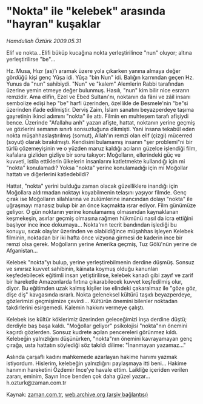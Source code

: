 # "Nokta" ile "kelebek" arasında "hayran" kuşaklar

*Hamdullah Öztürk 2009.05.31*

<tr><td class="metin" colspan="2" style="padding-top: 20px; padding-left: 5px; padding-right: 10px;">Elif ve nokta...Elifi büküp kucağına nokta yerleştirilince "nun" oluyor; altına yerleştirilirse "be"...</td></tr><tr><td class="metin" colspan="2" style="padding-top: 20px; padding-left: 5px; padding-right: 10px;"><p>Hz. Musa, Hızr (as)'ı aramak üzere yola çıkarken yanına almaya değer gördüğü kişi genç Yûşa idi. Yûşa "bin Nun" idi. Balığın karnından geçen Hz. Yunus da "nun" sahibiydi. "Nun" ve "kalem" Alemlerin Rabbi tarafından üzerine yemin etmeye değer bulunmuş. Hasılı, "nun" kim bilir nice esrarın remzidir. Ama elifin, Ezel ve Ebed Sultanı'nı, noktanın da fâni ve zâil insanı sembolize edişi hep "be" harfi üzerinden, özellikle de Besmele'nin "be"si üzerinden ifade edilmiştir. Derviş Zaim, İslam sanatını beyazperdeye taşıma gayretinin ikinci adımını "nokta" ile attı. Filmin en muhteşem tarafı afişiydi bence. Üzerinde "Afallahu anh" yazan afişte, hattat, noktanın yerine geçmiş ve gözlerini semanın sınırlı sonsuzluğuna dikmişti. Yani insana tekabül eden nokta müşahhaslaştırılmış (somut), Allah'ın remzi olan elif (çizgi) mücerred (soyut) olarak bırakılmıştı. Kendisini bulamamış insanın "şer problemi"ni bir türlü çözemeyişinin ve o yüzden maruz kaldığı acıların güzelce işlendiği film, kafalara gizliden gizliye bir soru takıyor: Moğolların, ellerindeki güç ve kuvveti, istila ettiklerin ülkelerin insanlarını katletmekte kullandığı için mi "nokta" konulamadı? Yoksa "nokta" yerine konulamadığı için mi Moğollar hattatı ve diğerlerini katledebildi?
<p>Hattat, "nokta" yerini bulduğu zaman olacak güzelliklere inandığı için Moğollara aldırmadan noktayı koyabilmenin telaşını yaşıyor filmde. Genç çırak ise Moğolların silahlarına ve zulümlerine inancından dolayı "nokta" ile uğraşmayı manasız bulup bir an önce kaçmakta ısrar ediyor. Film günümüze geliyor. O gün noktanın yerine konulamamış olmasından kaynaklanan keşmekeşin, asırlar geçmiş olmasına rağmen hükmünü nasıl da icra ettiğini başlıyor ince ince dokumaya... Nokta'nın tecrit bandından işlediği bu konuyu, sıcak olaylar üzerinden ve olabildiğince müşahhas işleyen Kelebek filminin, noktadan bir iki hafta önce vizyona girmesi de kaderin ince bir remzi olsa gerek. Moğolların yerine Amerika geçmiş, Tuz Gölü'nün yerine de Afganistan...
<p>Kelebek "nokta"yı bulup, yerine yerleştirebilmenin derdine düşmüş. Sonsuz ve sınırsız kuvvet sahibinin, kâinata koymuş olduğu kanunları keşfedebilecek eğitimli insan yetiştirilirse, kelebek kanadı gibi zayıf ve zarif bir hareketle Amazonlarda fırtına çıkarabilecek kuvvet keşfedilmiş olur, diyor. Bu eğitimden uzak kalmış kişiler ise elindeki çakaralmaz ile "göze göz, dişe diş" kavgasında ısrarlı. Nokta geleneksel kültürü taşıdı beyazperdeye, gözlerimizi geçmişimize çevirdi... Kültürün önemini bilenler noktadan takdirlerini esirgemedi. Kalemin hakkını vermeye çalıştı.
<p>Kelebek ise kültür köklerimiz üzerinden geleceğimizi inşa derdine düştü; derdiyle baş başa kaldı. "Moğollar geliyor" psikolojisi "nokta"nın önemini kaçırdı gözlerden. Sonsuz kudrete açılan pencereleri görünmez kıldı. Kelebeğin yalnızlığını düşünürken, "nokta"nın önemini kavrayamayan genç çırağa, usta hattatın söylediği söz takıldı dilime: "İnanmayan yazamaz..."
<p>Aslında çarşaflı kadını mahkemede azarlayan hakime hanımı yazmak istiyordum. Hislerim, kelebeğin yalnızlığını paylaşmaya itti beni... Hakime hanımın hareketini Özdemir İnce'ye havale ettim. Laikliğe içeriden verilen zararı, eminim, Sayın İnce benden çok daha güzel yazar... h.ozturk@zaman.com.tr<br/></p></p></p></p></p></td></tr>

Kaynak: [zaman.com.tr](http://zaman.com.tr/yazar.do?yazino=853603), [web.archive.org (arşiv bağlantısı)](http://web.archive.org/web/20090803213447/http://www.zaman.com.tr:80/yazar.do?yazino=853603)
